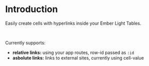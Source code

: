 # Introduction

Easily create cells with hyperlinks inside your Ember Light Tables.

<br>

Currently supports:

- **relative links:** using your app routes, row-id passed as `:id`
- **asbolute links:** links to external sites, currently using cell-value
